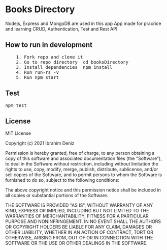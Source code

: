 # Books Directory

Nodejs, Express and MongoDB are used in this app
App made for pracrice and learning CRUD, Authentication, Test and Rest API.<br>

## How to run in development
<pre>
    1. Fork repo and clone it
    2. Go to repo directory  cd booksDirectory 
    3. Install dependencies  npm install
    4. Run run-rs -v
    5. Run npm start
</pre>
## Test
 <pre>npm test</pre>

## License

MIT License

Copyright (c) 2021 İbrahim Deniz

Permission is hereby granted, free of charge, to any person obtaining a copy
of this software and associated documentation files (the "Software"), to deal
in the Software without restriction, including without limitation the rights
to use, copy, modify, merge, publish, distribute, sublicense, and/or sell
copies of the Software, and to permit persons to whom the Software is
furnished to do so, subject to the following conditions:

The above copyright notice and this permission notice shall be included in all
copies or substantial portions of the Software.

THE SOFTWARE IS PROVIDED "AS IS", WITHOUT WARRANTY OF ANY KIND, EXPRESS OR
IMPLIED, INCLUDING BUT NOT LIMITED TO THE WARRANTIES OF MERCHANTABILITY,
FITNESS FOR A PARTICULAR PURPOSE AND NONINFRINGEMENT. IN NO EVENT SHALL THE
AUTHORS OR COPYRIGHT HOLDERS BE LIABLE FOR ANY CLAIM, DAMAGES OR OTHER
LIABILITY, WHETHER IN AN ACTION OF CONTRACT, TORT OR OTHERWISE, ARISING FROM,
OUT OF OR IN CONNECTION WITH THE SOFTWARE OR THE USE OR OTHER DEALINGS IN THE
SOFTWARE.

